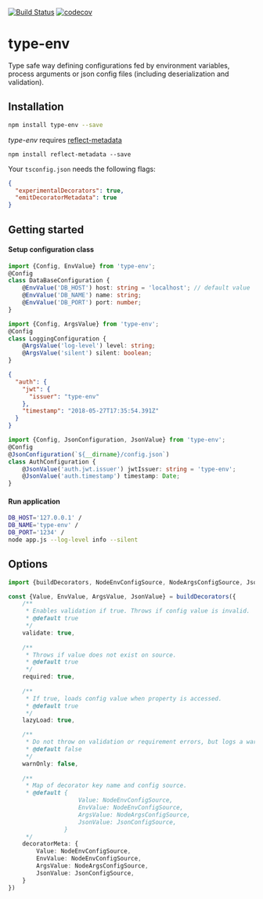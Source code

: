 [![Build Status](https://travis-ci.org/RobinBuschmann/type-config.svg?branch=master)](https://travis-ci.org/RobinBuschmann/type-config)
[![codecov](https://codecov.io/gh/RobinBuschmann/type-config/branch/master/graph/badge.svg)](https://codecov.io/gh/RobinBuschmann/type-config)

# type-env
Type safe way defining configurations fed by environment variables, process arguments or json config files 
(including deserialization and validation).

## Installation
```bash
npm install type-env --save
```
*type-env* requires [reflect-metadata](https://www.npmjs.com/package/reflect-metadata)
```
npm install reflect-metadata --save
```
Your `tsconfig.json` needs the following flags:
```json
{
  "experimentalDecorators": true,
  "emitDecoratorMetadata": true
}
```

## Getting started
#### Setup configuration class
```typescript
import {Config, EnvValue} from 'type-env';
@Config
class DataBaseConfiguration {
    @EnvValue('DB_HOST') host: string = 'localhost'; // default value
    @EnvValue('DB_NAME') name: string;
    @EnvValue('DB_PORT') port: number;
}
```
```typescript
import {Config, ArgsValue} from 'type-env';
@Config
class LoggingConfiguration {
    @ArgsValue('log-level') level: string;
    @ArgsValue('silent') silent: boolean;
}
```
```json
{
  "auth": {
    "jwt": {
      "issuer": "type-env"
    },
    "timestamp": "2018-05-27T17:35:54.391Z"
  }
}
```
```typescript
import {Config, JsonConfiguration, JsonValue} from 'type-env';
@Config
@JsonConfiguration(`${__dirname}/config.json`)
class AuthConfiguration {
    @JsonValue('auth.jwt.issuer') jwtIssuer: string = 'type-env';
    @JsonValue('auth.timestamp') timestamp: Date;
}
```
#### Run application
```bash
DB_HOST='127.0.0.1' /
DB_NAME='type-env' /
DB_PORT='1234' /
node app.js --log-level info --silent
```

## Options
```typescript
import {buildDecorators, NodeEnvConfigSource, NodeArgsConfigSource, JsonConfigSource} from 'type-env';

const {Value, EnvValue, ArgsValue, JsonValue} = buildDecorators({
    /**
     * Enables validation if true. Throws if config value is invalid.
     * @default true
     */
    validate: true,
    
    /**
     * Throws if value does not exist on source.
     * @default true
     */
    required: true,
    
    /**
     * If true, loads config value when property is accessed.
     * @default true
     */
    lazyLoad: true,

    /**
     * Do not throw on validation or requirement errors, but logs a warning instead.
     * @default false
     */
    warnOnly: false,
    
    /**
     * Map of decorator key name and config source.
     * @default {
                    Value: NodeEnvConfigSource,
                    EnvValue: NodeEnvConfigSource,
                    ArgsValue: NodeArgsConfigSource,
                    JsonValue: JsonConfigSource,
                }
     */
    decoratorMeta: {
        Value: NodeEnvConfigSource,
        EnvValue: NodeEnvConfigSource,
        ArgsValue: NodeArgsConfigSource,
        JsonValue: JsonConfigSource,
    }
})
```
